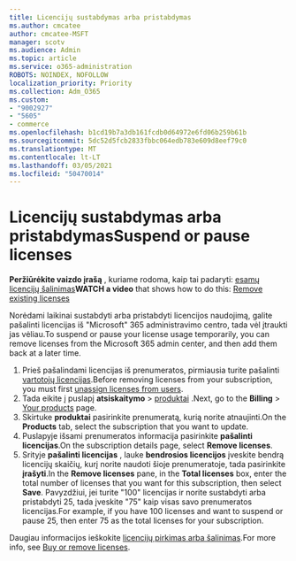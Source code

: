 ```yaml
---
title: Licencijų sustabdymas arba pristabdymas
ms.author: cmcatee
author: cmcatee-MSFT
manager: scotv
ms.audience: Admin
ms.topic: article
ms.service: o365-administration
ROBOTS: NOINDEX, NOFOLLOW
localization_priority: Priority
ms.collection: Adm_O365
ms.custom:
- "9002927"
- "5605"
- commerce
ms.openlocfilehash: b1cd19b7a3db161fcdb0d64972e6fd06b259b61b
ms.sourcegitcommit: 5dc52d5fcb2833fbbc064edb783e609d8eef79c0
ms.translationtype: MT
ms.contentlocale: lt-LT
ms.lasthandoff: 03/05/2021
ms.locfileid: "50470014"
---
```

# <a name="suspend-or-pause-licenses"></a><span data-ttu-id="a4d0c-102">Licencijų sustabdymas arba pristabdymas</span><span class="sxs-lookup"><span data-stu-id="a4d0c-102">Suspend or pause licenses</span></span>

<span data-ttu-id="a4d0c-103">**Peržiūrėkite vaizdo įrašą** , kuriame rodoma, kaip tai padaryti: [esamų licencijų šalinimas](https://go.microsoft.com/fwlink/p/?linkid=2154938)</span><span class="sxs-lookup"><span data-stu-id="a4d0c-103">**WATCH a video** that shows how to do this: [Remove existing licenses](https://go.microsoft.com/fwlink/p/?linkid=2154938)</span></span>

<span data-ttu-id="a4d0c-104">Norėdami laikinai sustabdyti arba pristabdyti licencijos naudojimą, galite pašalinti licencijas iš "Microsoft" 365 administravimo centro, tada vėl įtraukti jas vėliau.</span><span class="sxs-lookup"><span data-stu-id="a4d0c-104">To suspend or pause your license usage temporarily, you can remove licenses from the Microsoft 365 admin center, and then add them back at a later time.</span></span>

1. <span data-ttu-id="a4d0c-105">Prieš pašalindami licencijas iš prenumeratos, pirmiausia turite pašalinti [vartotojų licencijas](https://docs.microsoft.com/microsoft-365/admin/manage/remove-licenses-from-users).</span><span class="sxs-lookup"><span data-stu-id="a4d0c-105">Before removing licenses from your subscription, you must first [unassign licenses from users](https://docs.microsoft.com/microsoft-365/admin/manage/remove-licenses-from-users).</span></span>
2. <span data-ttu-id="a4d0c-106">Tada eikite į puslapį **atsiskaitymo**  >  [produktai](https://go.microsoft.com/fwlink/p/?linkid=842054) .</span><span class="sxs-lookup"><span data-stu-id="a4d0c-106">Next, go to the **Billing** > [Your products](https://go.microsoft.com/fwlink/p/?linkid=842054) page.</span></span>
3. <span data-ttu-id="a4d0c-107">Skirtuke **produktai** pasirinkite prenumeratą, kurią norite atnaujinti.</span><span class="sxs-lookup"><span data-stu-id="a4d0c-107">On the **Products** tab, select the subscription that you want to update.</span></span>
4. <span data-ttu-id="a4d0c-108">Puslapyje išsami prenumeratos informacija pasirinkite **pašalinti licencijas**.</span><span class="sxs-lookup"><span data-stu-id="a4d0c-108">On the subscription details page, select **Remove licenses**.</span></span>
5. <span data-ttu-id="a4d0c-109">Srityje **pašalinti licencijas** , lauke **bendrosios licencijos** įveskite bendrą licencijų skaičių, kurį norite naudoti šioje prenumeratoje, tada pasirinkite **įrašyti**.</span><span class="sxs-lookup"><span data-stu-id="a4d0c-109">In the **Remove licenses** pane, in the **Total licenses** box, enter the total number of licenses that you want for this subscription, then select **Save**.</span></span> <span data-ttu-id="a4d0c-110">Pavyzdžiui, jei turite "100" licencijas ir norite sustabdyti arba pristabdyti 25, tada įveskite "75" kaip visas savo prenumeratos licencijas.</span><span class="sxs-lookup"><span data-stu-id="a4d0c-110">For example, if you have 100 licenses and want to suspend or pause 25, then enter 75 as the total licenses for your subscription.</span></span>

<span data-ttu-id="a4d0c-111">Daugiau informacijos ieškokite [licencijų pirkimas arba šalinimas](https://docs.microsoft.com/microsoft-365/commerce/licenses/buy-licenses).</span><span class="sxs-lookup"><span data-stu-id="a4d0c-111">For more info, see [Buy or remove licenses](https://docs.microsoft.com/microsoft-365/commerce/licenses/buy-licenses).</span></span>
